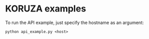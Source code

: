 # KORUZA examples

To run the API example, just specify the hostname as an argument:
```
python api_example.py <host>
```


